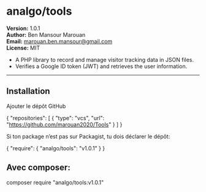 # analgo/tools

**Version:** 1.0.1  
**Author:** Ben Mansour Marouan  
**Email:** marouan.ben.mansour@gmail.com  
**License:** MIT

- A PHP library to record and manage visitor tracking data in JSON files.
- Verifies a Google ID token (JWT) and retrieves the user information.

---

## Installation

Ajouter le dépôt GitHub

{
  "repositories": [
    {
      "type": "vcs",
      "url": "https://github.com/marouan2020/Tools"
    }
  ]
}


Si ton package n’est pas sur Packagist, tu dois déclarer le dépôt:

{
  "require": {
    "analgo/tools": "v1.0.1"
  }
}

## Avec composer:
composer require "analgo/tools:v1.0.1"

